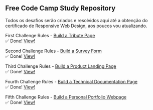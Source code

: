 ## Free Code Camp Study Repository

Todos os desafios serão criados e resolvidos aqui até a obtenção do certificado de Responsive Web Design, aos poucos vou atualizando.


First Challenge Rules - [Build a Tribute Page](https://www.freecodecamp.org/learn/responsive-web-design/responsive-web-design-projects/build-a-tribute-page) <br> :white_check_mark: Done! [View!](https://davidtheblane.github.io/freeCodeCampStudy/tributePage/index.html)

Second Challenge Rules - [Build a Survey Form](https://www.freecodecamp.org/learn/responsive-web-design/responsive-web-design-projects/build-a-survey-form) <br> :white_check_mark: Done! [View!](https://codepen.io/davidtheblane/full/YzZQGjw)

Third Challenge Rules - [Build a Product Landing Page](https://www.freecodecamp.org/learn/responsive-web-design/responsive-web-design-projects/build-a-product-landing-page) <br> :white_check_mark: Done! [View!](https://codepen.io/davidtheblane/full/xxqrgjW)

Fourth Challenge Rules - [Build a Technical Documentation Page](https://www.freecodecamp.org/learn/responsive-web-design/responsive-web-design-projects/build-a-technical-documentation-page) <br> :white_check_mark: Done! [View!](https://codepen.io/davidtheblane/full/YzZQGjw)

Fifth Challenge Rules - [Build a Personal Portfolio Webpage](https://www.freecodecamp.org/learn/responsive-web-design/responsive-web-design-projects/build-a-personal-portfolio-webpage) <br> :white_check_mark: Done! [View!](https://codepen.io/davidtheblane/full/XWMqvVL)
